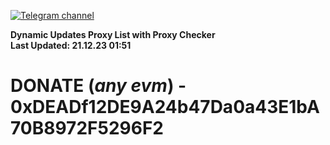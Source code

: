 [![Telegram channel](https://img.shields.io/endpoint?url=https://runkit.io/damiankrawczyk/telegram-badge/branches/master?url=https://t.me/n4z4v0d)](https://t.me/n4z4v0d) 

**Dynamic Updates Proxy List with Proxy Checker**  
**Last Updated: 21.12.23 01:51**

# DONATE (_any evm_) - 0xDEADf12DE9A24b47Da0a43E1bA70B8972F5296F2

